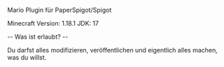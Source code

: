 Mario Plugin für PaperSpigot/Spigot

Minecraft Version: 1.18.1
JDK: 17


-- Was ist erlaubt? --

Du darfst alles modifizieren, veröffentlichen und eigentlich alles machen, was du willst.
